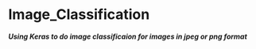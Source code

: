 # Image_Classification
***Using Keras to do image classificaion for images in jpeg or png format***



